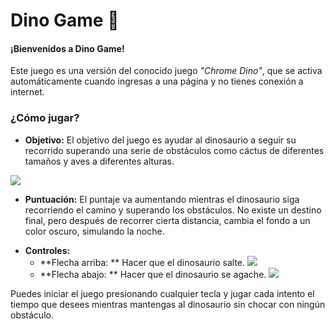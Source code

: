 # Dino Game  🦖
#### **¡Bienvenidos a Dino Game!**
Este juego es una versión del conocido juego *"Chrome Dino"*, que se activa automáticamente cuando ingresas a una página y no tienes conexión a internet.  

### ¿Cómo jugar? 
- **Objetivo:** El objetivo del juego es ayudar al dinosaurio a seguir su recorrido superando una serie de obstáculos como cáctus de diferentes tamaños y aves a diferentes alturas. 

![]( https://drive.google.com/thumbnail?id=1cWIH2ffI8HljuWHPqEpImnf39HHLLLEu&sz=w1000)

- **Puntuación:** El puntaje va aumentando mientras el dinosaurio siga recorriendo el camino y superando los obstáculos. No existe un destino final, pero después de recorrer cierta distancia, cambia el fondo a un color oscuro, simulando la noche. 

+ **Controles:** 
	+ **Flecha arriba: ** Hacer que el dinosaurio salte. 
	![](https://drive.google.com/thumbnail?id=1rGwiLMM2lWpX3TmcJTLi3fN6HHKpIRpa&sz=w1000)
	+ **Flecha abajo: ** Hacer que el dinosaurio se agache. 
	![](https://drive.google.com/thumbnail?id=1FdEhqLv1OcPyVOu4vuSh4h_nl5siBc_K&sz=w1000)

Puedes iniciar el juego presionando cualquier tecla y jugar cada intento el tiempo que desees mientras mantengas al dinosaurio sin chocar con ningún obstáculo. 
